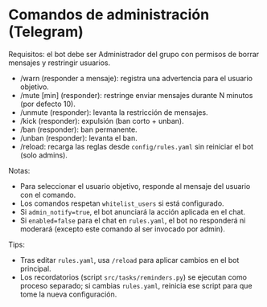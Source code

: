 # Comandos de administración (Telegram)

Requisitos: el bot debe ser Administrador del grupo con permisos de borrar mensajes y restringir usuarios.

- /warn (responder a mensaje): registra una advertencia para el usuario objetivo.
- /mute [min] (responder): restringe enviar mensajes durante N minutos (por defecto 10).
- /unmute (responder): levanta la restricción de mensajes.
- /kick (responder): expulsión (ban corto + unban).
- /ban (responder): ban permanente.
- /unban (responder): levanta el ban.
- /reload: recarga las reglas desde `config/rules.yaml` sin reiniciar el bot (solo admins).

Notas:
- Para seleccionar el usuario objetivo, responde al mensaje del usuario con el comando.
- Los comandos respetan `whitelist_users` si está configurado.
- Si `admin_notify=true`, el bot anunciará la acción aplicada en el chat.
- Si `enabled=false` para el chat en `rules.yaml`, el bot no responderá ni moderará (excepto este comando al ser invocado por admin).

Tips:
- Tras editar `rules.yaml`, usa `/reload` para aplicar cambios en el bot principal.
- Los recordatorios (script `src/tasks/reminders.py`) se ejecutan como proceso separado; si cambias `rules.yaml`, reinicia ese script para que tome la nueva configuración.
